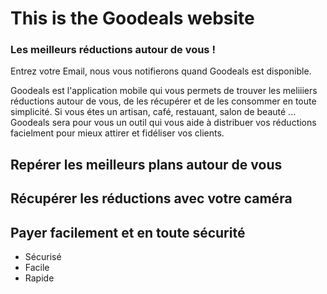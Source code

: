 # This is the Goodeals website
### Les meilleurs réductions autour de vous !

Entrez votre Email, nous vous notifierons quand Goodeals est disponible.


Goodeals est l'application mobile qui vous permets de trouver les meliiiers réductions autour de vous, de les récupérer et de les consommer en toute simplicité.
Si vous étes un artisan, café, restauant, salon de beauté ... Goodeals sera pour vous un outil qui vous aide à distribuer vos réductions 
facielment pour mieux attirer et fidéliser vos clients.

## Repérer les meilleurs plans autour de vous
## Récupérer les réductions avec votre caméra
## Payer facilement et en toute sécurité
- Sécurisé
- Facile
- Rapide



